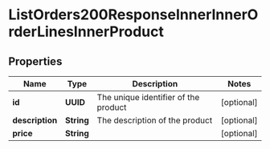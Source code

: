 

# ListOrders200ResponseInnerInnerOrderLinesInnerProduct


## Properties

| Name | Type | Description | Notes |
|------------ | ------------- | ------------- | -------------|
|**id** | **UUID** | The unique identifier of the product |  [optional] |
|**description** | **String** | The description of the product |  [optional] |
|**price** | **String** |  |  [optional] |



